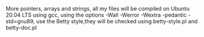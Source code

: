 More pointers, arrays and strings, all my files will be compiled on Ubuntu 20.04 LTS using gcc, using the options -Wall -Werror -Wextra -pedantic -std=gnu89, use the Betty style,they will be checked using betty-style.pl and betty-doc.pl
